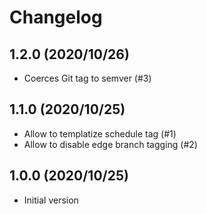 # Changelog

## 1.2.0 (2020/10/26)

* Coerces Git tag to semver (#3)

## 1.1.0 (2020/10/25)

* Allow to templatize schedule tag (#1)
* Allow to disable edge branch tagging (#2)

## 1.0.0 (2020/10/25)

* Initial version
